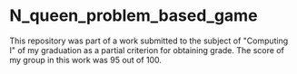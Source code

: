 # N_queen_problem_based_game
This repository was part of a work submitted to the subject of "Computing I" of my graduation as a partial criterion for obtaining grade. The score of my group in this work was 95 out of 100.
